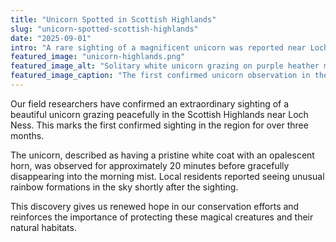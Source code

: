 ```yaml
---
title: "Unicorn Spotted in Scottish Highlands"
slug: "unicorn-spotted-scottish-highlands"
date: "2025-09-01"
intro: "A rare sighting of a magnificent unicorn was reported near Loch Ness last week, bringing hope to conservationists."
featured_image: "unicorn-highlands.png"
featured_image_alt: "Solitary white unicorn grazing on purple heather moorland beneath rainbow over Scottish loch"
featured_image_caption: "The first confirmed unicorn observation in the region for over three months"
---
```


Our field researchers have confirmed an extraordinary sighting of a beautiful unicorn grazing peacefully in the Scottish
Highlands near Loch Ness. This marks the first confirmed sighting in the region for over three months.

The unicorn, described as having a pristine white coat with an opalescent horn, was observed for approximately 20
minutes before gracefully disappearing into the morning mist. Local residents reported seeing unusual rainbow formations
in the sky shortly after the sighting.

This discovery gives us renewed hope in our conservation efforts and reinforces the importance of protecting these
magical creatures and their natural habitats.
